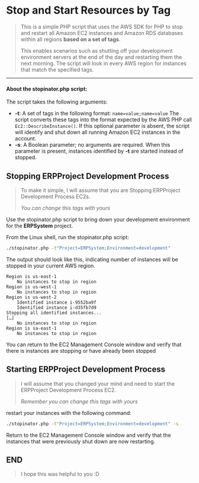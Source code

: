 # Stop and Start Resources by Tag
 

> This is a simple PHP script that uses the AWS SDK for PHP to stop and restart all Amazon EC2 instances and Amazon RDS databases within all regions **based on a set of tags**.
> 
> This enables scenarios such as shutting off your development environment servers at the end of the day and restarting them the next morning. 
> The script will look in every AWS region for instances that match the specified tags.

  
------------
#### About  the stopinator.php script:

The script takes the following arguments:

-   **-t**: A set of tags in the following format: `name=value;name=value` The script converts these tags into the format expected by the AWS PHP call `Ec2::DescribeInstance()`. If this optional parameter is absent, the script will identify and shut down all running Amazon EC2 instances in the account.
-   **-s**: A Boolean parameter; no arguments are required. When this parameter is present, instances identified by **-t** are started instead of stopped.
  


## Stopping  ERPProject Development Process
> To make it simple, I will assume that you are Stopping ERPProject Development Process EC2s.
> 
> *You can change this tags with yours*

Use the stopinator.php script to bring down your development environment for the **ERPSystem** project.

From the Linux shell, run the stopinator.php script:

```bash 
./stopinator.php -t"Project=ERPSystem;Environment=development"
```


The output should look like this, indicating number of instances will be stopped in your current AWS region.
```shell
Region is us-east-1 
	No instances to stop in region 
Region is us-west-1 
	No instances to stop in region 
Region is us-west-2 
	Identified instance i-9552ba9f 
	Identified instance i-d35fb7d9 
Stopping all identified instances... 
[…] 	
	No instances to stop in region 
Region is sa-east-1 
	No instances to stop in region
```
You can return to the EC2 Management Console window and verify that there is instances are stopping or have already been stopped


## Starting  ERPProject Development Process
>  I will assume that you changed your mind and need to start the ERPProject Development Process EC2.
> 
> *Remember you can change this tags with yours*

restart your instances with the following command:
```bash 
./stopinator.php -t"Project=ERPSystem;Environment=development" -s
```
  
Return to the EC2 Management Console window and verify that the instances that were previously shut down are now restarting.


 

## END
> I hope this was helpful to you :D

  
